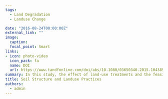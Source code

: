 ```yaml
---
tags:
  - Land Degradation
  - Landuse Change

date: "2016-08-24T00:00:00Z"
external_link: ""
image:
  caption: 
  focal_point: Smart
links:
- icon: photo-video
  icon_pack: fa
  name: DOI
  url: https://www.tandfonline.com/doi/abs/10.1080/03650340.2015.1043898
summary: In this study, the effect of land-use treatments and the feasibility of fractal dimension to quantify soil aggregate stability were investigated. For this purpose, the non-linear fractal dimension, linear fractal dimension and the mean weight diameter of aggregates were compared. 
title: Soil Structure and Landuse Practices
authors: 
  - admin
---
```

